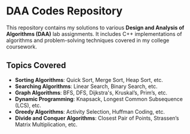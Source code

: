 # DAA Codes Repository

This repository contains my solutions to various **Design and Analysis of Algorithms (DAA)** lab assignments. It includes C++ implementations of algorithms and problem-solving techniques covered in my college coursework.

## Topics Covered

- **Sorting Algorithms**: Quick Sort, Merge Sort, Heap Sort, etc.
- **Searching Algorithms**: Linear Search, Binary Search, etc.
- **Graph Algorithms**: BFS, DFS, Dijkstra's, Kruskal’s, Prim’s, etc.
- **Dynamic Programming**: Knapsack, Longest Common Subsequence (LCS), etc.
- **Greedy Algorithms**: Activity Selection, Huffman Coding, etc.
- **Divide and Conquer Algorithms**: Closest Pair of Points, Strassen’s Matrix Multiplication, etc.


